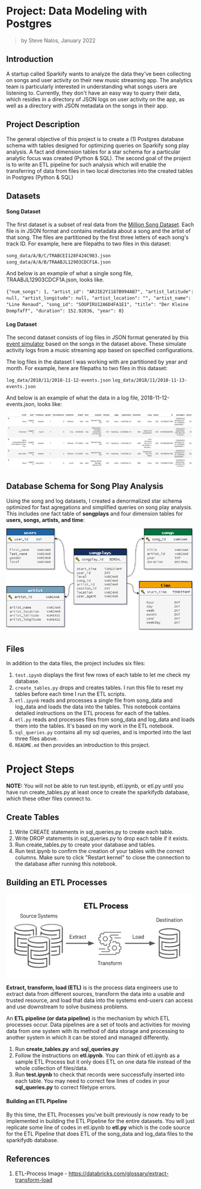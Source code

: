 
# Project: Data Modeling with Postgres
> by Steve Nalos, January 2022


## Introduction

A startup called Sparkify wants to analyze the data they've been collecting on songs and user activity on their new music streaming app. The analytics team is particularly interested in understanding what songs users are listening to. Currently, they don't have an easy way to query their data, which resides in a directory of JSON logs on user activity on the app, as well as a directory with JSON metadata on the songs in their app.


## Project Description

The general objective of this project is to create a (1) Postgres database schema with tables designed for optimizing queries on Sparkify song play analysis. A fact and dimension tables for a star schema for a particular analytic focus was created (Python & SQL). The second goal of the project is to write an ETL pipeline for such analysis which will enable the transferring of data from files in two local directories into the created tables in Postgres (Python & SQL)


## Datasets


#### Song Dataset

The first dataset is a subset of real data from the [Million Song Dataset](http://millionsongdataset.com/). Each file is in JSON format and contains metadata about a song and the artist of that song. The files are partitioned by the first three letters of each song's track ID. For example, here are filepaths to two files in this dataset:

`song_data/A/B/C/TRABCEI128F424C983.json`
`song_data/A/A/B/TRAABJL12903CDCF1A.json`

And below is an example of what a single song file, TRAABJL12903CDCF1A.json, looks like.

`{"num_songs": 1, "artist_id": "ARJIE2Y1187B994AB7", "artist_latitude": null, "artist_longitude": null, "artist_location": "", "artist_name": "Line Renaud", "song_id": "SOUPIRU12A6D4FA1E1", "title": "Der Kleine Dompfaff", "duration": 152.92036, "year": 0}`



#### Log Dataset

The second dataset consists of log files in JSON format generated by this [event simulator](https://github.com/Interana/eventsim) based on the songs in the dataset above. These simulate activity logs from a music streaming app based on specified configurations.

The log files in the dataset I was working with are partitioned by year and month. For example, here are filepaths to two files in this dataset:

`log_data/2018/11/2018-11-12-events.json`
`log_data/2018/11/2018-11-13-events.json`

And below is an example of what the data in a log file, 2018-11-12-events.json, looks like:

![sample log-data](Pictures/log-data.png)



## Database Schema for Song Play Analysis

Using the song and log datasets, I created a denormalized star schema optimized for fast agregations and simplified queries on song play analysis. This includes one fact table of **songplays** and four dimension tables for **users, songs, artists, and time**:

![star schema](Pictures/schema_drawio.png)



## Files

In addition to the data files, the project includes six files:

1. `test.ipynb` displays the first few rows of each table to let me check my database.
2. `create_tables.py` drops and creates tables. I run this file to reset my tables before each time I run the ETL scripts.
3. `etl.ipynb` reads and processes a single file from song_data and log_data and loads the data into the tables. This notebook contains detailed instructions on the ETL process for each of the tables.
4. `etl.py` reads and processes files from song_data and log_data and loads them into the tables. It's based on my work in the ETL notebook.
4. `sql_queries.py` contains all my sql queries, and is imported into the last three files above.
5. `README.md` then provides an introduction to this project.



# Project Steps
**NOTE:** You will not be able to run test.ipynb, etl.ipynb, or etl.py until you have run create_tables.py at least once to create the sparkifydb database, which these other files connect to.


## Create Tables
1. Write CREATE statements in sql_queries.py to create each table.
2. Write DROP statements in sql_queries.py to drop each table if it exists.
3. Run create_tables.py to create your database and tables.
4. Run test.ipynb to confirm the creation of your tables with the correct columns. Make sure to click "Restart kernel" to close the connection to the database after running this notebook.


## Building an ETL Processes

![star schema](Pictures/ETL-Process.jpg)

**Extract, transform, load (ETL)** is is the process data engineers use to extract data from different sources, transform the data into a  usable and trusted resource, and load that data into the systems end-users can access and use downstream to solve business problems.

An **ETL pipeline (or data pipeline)** is the mechanism by which ETL processes occur. Data pipelines are a set of tools and activities for moving data from one system with its method of data storage and processing to another system in which it can be stored and managed differently.

1. Run **create_tables.py** and **sql_queries.py**
2. Follow the instructions on **etl.ipynb**. You can think of etl.ipynb as a sample ETL Process but it only does ETL on one data file instead of the whole collection of files/data. 
3. Run **test.ipynb** to check that records were successfully inserted into each table. You may need to correct few lines of codes in your **sql_queries.py** to correct filetype errors. 


#### Building an ETL Pipeline

By this time, the ETL Processes you've built previously is now ready to be implemented in building the ETL Pipeline for the entire datasets. You will just replicate some line of codes in etl.ipynb to **etl.py** which is the code source for the ETL Pipeline that does ETL of the song_data and log_data files to the sparkifydb database. 

## References
1. ETL-Process Image - https://databricks.com/glossary/extract-transform-load
